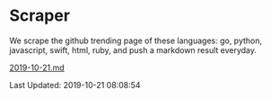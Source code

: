 # Scraper

We scrape the github trending page of these languages: go, python, javascript, swift, html, ruby, and push a markdown result everyday.

[2019-10-21.md](https://github.com/henson/Scraper/blob/master/2019-10-21.md)

Last Updated: 2019-10-21 08:08:54